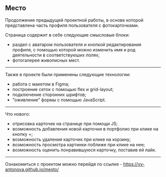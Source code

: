 **Место**
-------

Продолжение предыдущей проектной работы, в основе которой представлена часть профиля пользователя с фотокарточками. 

Страница содержит в себе следующие смысловые блоки:
- раздел с аватаром пользователя и кнопкой редактирования профиля, с помощью которой можно изменить имя и род деятельности в соответствуюших полях;
- фотогалерея живописных мест.
--------
Также в проекте были применены следующие технологии: 
- работа с макетом в Figma;
- построение сеток с помощью flex и grid-layout;
- подключение сторонних шрифтов;
- "оживление" формы с помощью JavaScript. 
--------
Что нового: 
- отрисовка карточек на странице при помощи JS;
- возможность добавления новой карточки в портфолио при клике на кнопку +;
- возможность удаления карточек при клике на корзину;
- возможность просмотра картинки поближе при клике на нее;
- возможность оценить понравившуюся карточку, поставив ей лайк. 
--------
Ознакомиться с проектом можно перейдя по ссылке - https://vv-antonova.github.io/mesto/